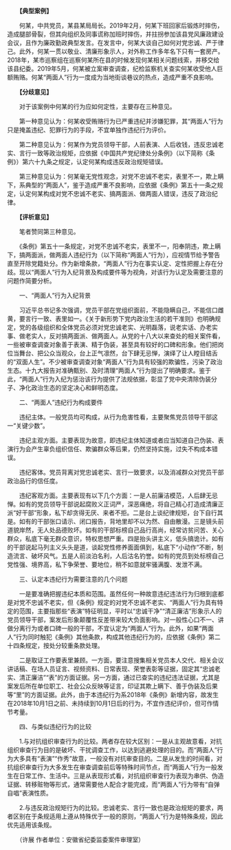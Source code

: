 　　**【典型案例】**

　　何某，中共党员，某县某局局长。2019年2月，何某下班回家后锻炼时摔伤，造成腿部骨裂，但其向组织及同事谎称加班时摔伤，并拄拐参加该县党风廉政建设会议，且作为廉政勤政典型发言。在发言中，何某大谈自己如何对党忠诚、严于律己。此外，何某一贯以敬业、清廉形象示人，对外称工作多年名下只有一套房产。2018年，某市巡察组在巡察何某所在县的时候发现何某相关问题线索，并移交给该县纪委。2019年5月，何某被立案审查调查，纪检监察机关查实何某收受他人巨额贿赂。何某“两面人”行为一度成为当地街谈巷议的热点，造成严重不良影响。

　　**【分歧意见】**

　　对于该案例中何某的行为应如何定性，主要存在三种意见。

　　第一种意见认为：何某收受贿赂行为已严重违纪并涉嫌犯罪，其“两面人”行为只是掩盖违纪、犯罪行为的手段，不宜单独作违纪行为评价。

　　第二种意见认为：何某作为党员领导干部，人前表演、人后收钱，违反忠诚老实、言行一致等政治规矩，应依据《中国共产党纪律处分条例》（以下简称《条例》）第六十九条之规定，认定何某构成违反政治规矩错误。

　　第三种意见认为：何某毫无党性观念，对党不忠诚不老实，表里不一，欺上瞒下，系典型的“两面人”，鉴于造成严重不良影响，应依据《条例》第五十一条之规定，认定何某构成对党不忠诚不老实、搞两面派、做两面人错误，违反了政治纪律。

　　**【评析意见】**

　　笔者赞同第三种意见。

　　《条例》第五十一条规定，对党不忠诚不老实，表里不一，阳奉阴违，欺上瞒下，搞两面派，做两面人违纪行为（以下简称“两面人”行为），应视情节给予警告直至开除党籍处分。作为新增条款，“两面人”行为在事实认定、定性把握上存在分歧。现以“两面人”行为入纪背景及构成要件等为视角，对该行为认定及需要注意的问题作简要分析。

　　一、“两面人”行为入纪背景

　　习近平总书记多次强调，党员干部在党组织面前，不能隐瞒自己，不能信口雌黄，要言行一致、表里如一。《关于新形势下党内政治生活的若干准则》也明确规定，党的各级组织和全体党员必须对党忠诚老实、光明磊落，说老实话、办老实事、做老实人，反对搞两面派、做两面人。从党的十八大以来查处的相关案件看，一些被审查调查对象善于表演、精于伪装，甚至具有较好的口碑和形象。他们把岗位当舞台、把公众当观众，台上正气凛然，台下肆无忌惮，演绎了让人瞠目结舌的“双面人生”。不少被审查调查对象“两面人”行为具有较强的欺骗性，污染了政治生态。十九大报告对准确甄别、及时清理“两面人”行为提出了明确要求。鉴于此，“两面人”行为入纪为惩治该行为提供了法规依据，彰显了党中央清除伪装分子、净化政治生态的坚定决心和鲜明态度。

　　二、“两面人”违纪行为构成要件

　　违纪主体。一般党员均可构成，从行为危害性看，主要聚焦党员领导干部这一“关键少数”。

　　违纪主观方面。主要表现为故意，即违纪主体知道或者应当知道自己伪装、表演行为会产生辜负组织信任、欺骗群众等后果，仍然坚持实施，过失不构成本错误。

　　违纪客体。党员背离对党忠诚老实、言行一致要求，以及消减群众对党员干部政治品行的信任度。

　　违纪客观方面。主要表现有以下几个方面：一是人前廉洁模范，人后肆无忌惮。如有的党员领导干部说起腐败义正词严，深恶痛绝，将自己精心打造成清廉正派“好干部”形象，私下却贪得无厌、来者不拒。二是台上谈纪律规矩，台下自行其是。如有的干部张口请示、闭口报告，背地里却不以为然、自由散漫。三是镜头前道貌岸然，无人处品德败坏。如有的干部标榜自己品行高尚，经常访贫问苦、关心群众，私底下毫无群众意识，特权思想严重。四是抬头讲主义，低头搞诡计。如有的干部说起马列主义头头是道，谈起党性修养面面俱到，私底下“小动作”不断，制造流言、破坏风气。五是人前淡泊名利，人后沽名钓誉。如有的党员到处标榜自己党性强、境界高，私下争荣誉、要地位，稍不如意就牢骚满腹、发泄不满。

　　三、认定本违纪行为需要注意的几个问题

　　一是要准确把握违纪本质和范围。虽然任何一种故意违纪违法行为归根到底都是对党不忠诚不老实，但《条例》规定的对党不忠诚不老实、“两面人”行为具有特定的范围，主要指那些“表演”特征明显，平时以“忠诚干净”“清正廉洁”形象示人的党员领导干部，案发后形象颠覆性反差带来较大负面影响。对一般性心口不一、讲做分离行为或者口碑一般的干部，不宜认定为“两面人”行为。此外，如果“两面人”行为同时触犯《条例》其他条款，构成其他违纪行为的，应依据《条例》第二十四条规定，按处分较重条款处理。

　　二是取证工作要表里兼顾。一方面，要注意搜集相关党员本人交代、相关会议讲话稿、在场人员证言、视频资料、日常表现、荣誉表彰等证据，固定其“忠诚老实、清正廉洁”“表”的方面证据。另一方面，通过已查实的违纪违法证据，尤其是案发后所在单位职工、社会公众反映等证言，印证其欺上瞒下、善于伪装及后果等“里”的方面证据。此外，由于本违纪行为系2018年《条例》新增内容，故发生在2018年10月1日之前、未持续到10月1日后的行为，不宜作违纪评价，但可作情节考量。

　　四、与类似违纪行为的比较

　　1.与对抗组织审查行为的比较。两者存在较大区别：一是从主观故意看，对抗组织审查行为目的是破坏、干扰调查工作，以达到逃避处理的目的。而“两面人”行为大多具有“表演”“作秀”故意，一般没有对抗审查目的。二是从发生的时间看，对抗组织审查行为大多发生在审查调查前后等特殊时间节点，而“两面人”行为一般发生在日常工作、生活中。三是从表现形式看，对抗组织审查行为表现为串供、伪造证据、转移赃物等形式，通常需要他人配合才能完成，而“两面人”行为带有“自弹自唱”表演性质。

　　2.与违反政治规矩行为的比较。忠诚老实、言行一致也是政治规矩的要求，两者区别在于条规适用上遵从特殊优于一般的原则，“两面人”行为是特殊条规，因此优先适用该条规。

　　（许展 作者单位：安徽省纪委监委案件审理室）